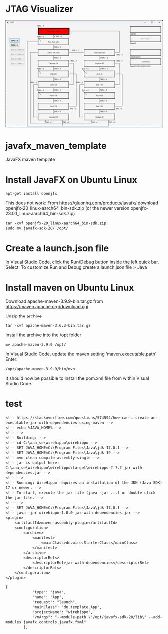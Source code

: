 # JTAG Visualizer

![image info](./res/MainScreen.png)

# javafx_maven_template

JavaFX maven template

# Install JavaFX on Ubuntu Linux

```
apt-get install openjfx
```

This does not work:
From https://gluonhq.com/products/javafx/ download openjfx-20_linux-aarch64_bin-sdk.zip (or the newer version openjfx-23.0.1_linux-aarch64_bin-sdk.zip)

```
tar -xvf openjfx-20_linux-aarch64_bin-sdk.zip
sudo mv javafx-sdk-20/ /opt/
```

# Create a launch.json file

In Visual Studio Code, click the Run/Debug button inside the left quick bar.
Select: To customize Run and Debug create a launch.json file > Java

# Install maven on Ubuntu Linux

Download apache-maven-3.9.9-bin.tar.gz from https://maven.apache.org/download.cgi

Unzip the archive

```
tar -xvf apache-maven-3.6.3-bin.tar.gz
```

Install the archive into the /opt folder

```
mv apache-maven-3.9.9 /opt/
```

In Visual Studio Code, update the maven setting 'maven.executable.path'
Enter: 

```
/opt/apache-maven-3.9.9/bin/mvn
```

It should now be possible to install the pom.xml file from within Visual Studio Code.



# test

```
<!-- https://stackoverflow.com/questions/574594/how-can-i-create-an-executable-jar-with-dependencies-using-maven -->
<!-- echo %JAVA_HOME% -->
<!-- -->
<!-- Building: -->
<!-- cd C:\aaa_se\wirehippo\wirehippo -->
<!-- SET JAVA_HOME=C:\Program Files\Java\jdk-17.0.1 -->
<!-- SET JAVA_HOME=C:\Program Files\Java\jdk-19 -->
<!-- mvn clean compile assembly:single -->
<!-- jar is output here: C:\aaa_se\wirehippo\wirehippo\target\wirehippo-?.?.?-jar-with-dependencies.jar -->
<!-- -->
<!-- Running: WireHippo requires an installation of the JDK (Java SDK) 17 or newer. -->
<!-- To start, execute the jar file (java -jar ...) or double click the jar file. -->
<!-- -->
<!-- SET JAVA_HOME=C:\Program Files\Java\jdk-17.0.1 -->
<!-- java -jar wirehippo-1.0.0-jar-with-dependencies.jar -->
<plugin>
    <artifactId>maven-assembly-plugin</artifactId>
    <configuration>
        <archive>
            <manifest>
                <mainClass>de.wire.StarterClass</mainClass>
            </manifest>
        </archive>
        <descriptorRefs>
            <descriptorRef>jar-with-dependencies</descriptorRef>
        </descriptorRefs>
    </configuration>
</plugin>
```


```
{
            "type": "java",
            "name": "App",
            "request": "launch",
            "mainClass": "de.template.App",
            "projectName": "wirehippo",
            "vmArgs": "--module-path \"/opt/javafx-sdk-20/lib\" --add-modules javafx.controls,javafx.fxml"
        },
```